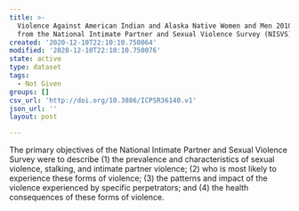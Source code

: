 ```yaml
---
title: >-
  Violence Against American Indian and Alaska Native Women and Men 2010 Findings
  from the National Intimate Partner and Sexual Violence Survey (NISVS)
created: '2020-12-10T22:10:10.750064'
modified: '2020-12-10T22:10:10.750076'
state: active
type: dataset
tags:
  - Not Given
groups: []
csv_url: 'http://doi.org/10.3886/ICPSR36140.v1'
json_url: ''
layout: post

---
```

The primary objectives of the National Intimate Partner and Sexual Violence Survey were to describe (1) the prevalence and characteristics of sexual violence, stalking, and intimate partner violence; (2) who is most likely to experience these forms of violence; (3) the patterns and impact of the violence experienced by specific perpetrators; and (4) the health consequences of these forms of violence.
